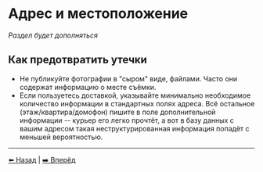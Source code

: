 # Адрес и местоположение

*Раздел будет дополняться*

## Как предотвратить утечки

- Не публикуйте фотографии в "сыром" виде, файлами. Часто они содержат информацию о месте съёмки.
- Если пользуетесь доставкой, указывайте минимально необходимое количество информации в стандартных полях адреса. Всё остальное (этаж/квартира/домофон) пишите в поле дополнительной информации -- курьер его легко прочтёт, а вот в базу данных с вашим адресом такая неструктурированная информация попадёт с меньшей вероятностью.

---

[⬅️ Назад](./fio-birthday.md) | [➡️ Вперёд](./breaches.md)
